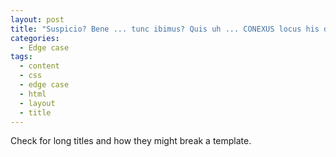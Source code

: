 ```yaml
---
layout: post
title: "Suspicio? Bene ... tunc ibimus? Quis uh ... CONEXUS locus his diebus? Quisque semper aliquid videtur, in volutpat mauris. Nolo enim dicere. Vobis neque ab aliis. Ego feci memetipsum explicans. Gus mortuus est. Lorem opus habeo. Jackson Isai? Tu quoque ... A te quidem a ante. Vos scitis quod blinking res Ive 'been vocans super vos? Et conteram illud, et conteram hoc. Maledicant druggie excors. Iam hoc tu facere conatus sum ad te in omni tempore? Ludum mutavit. Verbum est ex. Et ... sunt occid"
categories:
  - Edge case
tags:
  - content
  - css
  - edge case
  - html
  - layout
  - title
---
```


Check for long titles and how they might break a template.
